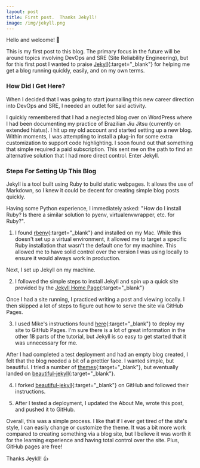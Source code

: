 ```yaml
---
layout: post
title: First post.  Thanks Jekyll!
image: /img/jekyll.png
---
```


Hello and welcome! 👋

This is my first post to this blog.  The primary focus in the future will be around topics involving DevOps and SRE (Site Reliability Engineering), but for this first post I wanted to praise [Jekyll](https://jekyllrb.com/){:target="_blank"} for helping me get a blog running quickly, easily, and on my own terms.

### How Did I Get Here?
When I decided that I was going to start journalling this new career direction into DevOps and SRE, I needed an outlet for said activity.

I quickly remembered that I had a neglected blog over on WordPress where I had been documenting my practice of Brazilian Jiu Jitsu (currently on extended hiatus).  I hit up my old account and started setting up a new blog.  Within moments, I was attempting to install a plug-in for some extra customization to support code highlighting.  I soon found out that something that simple required a paid subscription.  This sent me on the path to find an alternative solution that I had more direct control.  Enter Jekyll.

### Steps For Setting Up This Blog
Jekyll is a tool built using Ruby to build static webpages.  It allows the use of Markdown, so I knew it could be decent for creating simple blog posts quickly.

Having some Python experience, I immediately asked: "How do I install Ruby?  Is there a similar solution to pyenv, virtualenvwrapper, etc. for Ruby?".  

1) I found [rbenv](https://github.com/rbenv/rbenv){:target="_blank"} and installed on my Mac.  While this doesn't set up a virtual environment, it allowed me to target a specific Ruby installation that wasn't the default one for my machine.  This allowed me to have solid control over the version I was using locally to ensure it would always work in production.

Next, I set up Jekyll on my machine.

2) I followed the simple steps to install Jekyll and spin up a quick site provided by the [Jekyll Home Page](https://jekyllrb.com/){:target="_blank"}

Once I had a site running, I practiced writing a post and viewing locally.  I then skipped a lot of steps to figure out how to serve the site via GitHub Pages.

3) I used Mike's instructions found [here](https://www.youtube.com/watch?v=fqFjuX4VZmU){:target="_blank"} to deploy my site to GitHub Pages.  I'm sure there is a lot of great information in the other 18 parts of the tutorial, but Jekyll is so easy to get started that it was unnecessary for me.

After I had completed a test deployment and had an empty blog created, I felt that the blog needed a bit of a prettier face.  I wanted simple, but beautiful.  I tried a number of [themes](https://jekyllrb.com/docs/themes/){:target="_blank"}, but eventually landed on [beautiful-jekyll](https://github.com/daattali/beautiful-jekyll){:target="_blank"}.

4) I forked [beautiful-jekyll](https://github.com/daattali/beautiful-jekyll){:target="_blank"} on GitHub and followed their instructions.  

5) After I tested a deployment, I updated the About Me, wrote this post, and pushed it to GitHub.

Overall, this was a simple process.  I like that if I ever get tired of the site's style, I can easily change or customize the theme.  It was a bit more work compared to creating something via a blog site, but I believe it was worth it for the learning experience and having total control over the site.  Plus, GitHub pages are free!

Thanks Jeykll!  👍
